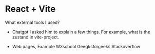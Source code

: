 # React + Vite

What external tools I used?

- Chatgpt
 I asked him to explain a few things. For example, what is the zustand in vite-project.

- Web pages, Example
 W3school
 Geegksforgeeks
 Stackoverflow


